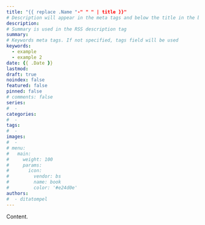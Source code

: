 ```yaml
---
title: "{{ replace .Name "-" " " | title }}"
# Description will appear in the meta tags and below the title in the blog list
description:
# Summary is used in the RSS description tag
summary:
# Keywords meta tags. If not specified, tags field will be used
keywords:
  - example
  - example 2
date: {{ .Date }}
lastmod:
draft: true
noindex: false
featured: false
pinned: false
# comments: false
series:
#  - 
categories:
#  - 
tags:
#  - 
images:
#  - 
# menu:
#   main:
#     weight: 100
#     params:
#       icon:
#         vendor: bs
#         name: book
#         color: '#e24d0e'
authors:
#  - ditatompel
---
```


Content.
